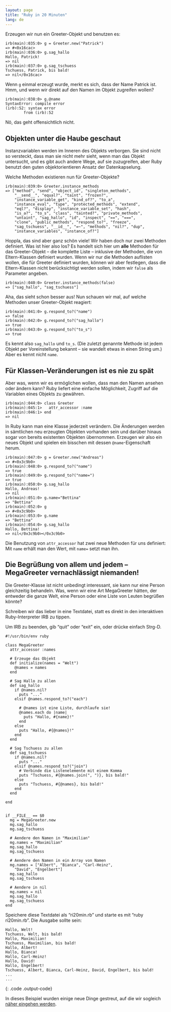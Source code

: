 ```yaml
---
layout: page
title: "Ruby in 20 Minuten"
lang: de
---
```


Erzeugen wir nun ein Greeter-Objekt und benutzen es:

    irb(main):035:0> g = Greeter.new("Patrick")
    => #<0x16cac>
    irb(main):036:0> g.sag_hallo
    Hallo, Patrick!
    => nil
    irb(main):037:0> g.sag_tschuess
    Tschuess, Patrick, bis bald!
    => nil</0x16cac>

Wenn `g` einmal erzeugt wurde, merkt es sich, dass der Name Patrick ist.
Hmm, und wenn wir direkt auf den Namen im Objekt zugreifen wollen?

    irb(main):038:0> g.@name
    SyntaxError: compile error
    (irb):52: syntax error
            from (irb):52

Nö, das geht offensichtlich nicht.

## Objekten unter die Haube geschaut

Instanzvariablen werden im Inneren des Objekts verborgen. Sie sind nicht
so versteckt, dass man sie nicht mehr sieht, wenn man das Objekt
untersucht, und es gibt auch andere Wege, auf sie zuzugreifen, aber Ruby
benutzt den guten objektorientieren Ansatz der Datenkapselung.

Welche Methoden existieren nun für Greeter-Objekte?

    irb(main):039:0> Greeter.instance_methods
    => ["method", "send", "object_id", "singleton_methods",
        "__send__", "equal?", "taint", "frozen?",
        "instance_variable_get", "kind_of?", "to_a",
        "instance_eval", "type", "protected_methods", "extend",
        "eql?", "display", "instance_variable_set", "hash",
        "is_a?", "to_s", "class", "tainted?", "private_methods",
        "untaint", "sag_hallo", "id", "inspect", "==", "===",
        "clone", "public_methods", "respond_to?", "freeze",
        "sag_tschuess", "__id__", "=~", "methods", "nil?", "dup",
        "instance_variables", "instance_of?"]

Hoppla, das sind aber ganz schön viele! Wir haben doch nur zwei Methoden
definiert. Was ist hier also los? Es handelt sich hier um **alle**
Methoden für das Greeter-Objekt – die komplette Liste – inklusive der
Methoden, die von Eltern-Klassen definiert wurden. Wenn wir nur die
Methoden auflisten wollen, die für Greeter definiert wurden, können wir
aber festlegen, dass die Eltern-Klassen nicht berücksichtigt werden
sollen, indem wir `false` als Parameter angeben.

    irb(main):040:0> Greeter.instance_methods(false)
    => ["sag_hallo", "sag_tschuess"]

Aha, das sieht schon besser aus! Nun schauen wir mal, auf welche
Methoden unser Greeter-Objekt reagiert:

    irb(main):041:0> g.respond_to?("name")
    => false
    irb(main):042:0> g.respond_to?("sag_hallo")
    => true
    irb(main):043:0> g.respond_to?("to_s")
    => true

Es kennt also `sag_hallo` und `to_s`. (Die zuletzt genannte Methode ist
jedem Objekt per Voreinstellung bekannt – sie wandelt etwas in einen
String um.) Aber es kennt nicht `name`.

## Für Klassen-Veränderungen ist es nie zu spät

Aber was, wenn wir es ermöglichen wollen, dass man den Namen ansehen
oder ändern kann? Ruby liefert eine einfache Möglichkeit, Zugriff auf
die Variablen eines Objekts zu gewähren.

    irb(main):044:0> class Greeter
    irb(main):045:1>   attr_accessor :name
    irb(main):046:1> end
    => nil

In Ruby kann man eine Klasse jederzeit verändern. Die Änderungen werden
in sämtlichen neu erzeugten Objekten vorhanden sein und darüber hinaus
sogar von bereits existenten Objekten übernommen. Erzeugen wir also ein
neues Objekt und spielen ein bisschen mit dessen `@name`-Eigenschaft
herum.

    irb(main):047:0> g = Greeter.new("Andreas")
    => #<0x3c9b0>
    irb(main):048:0> g.respond_to?("name")
    => true
    irb(main):049:0> g.respond_to?("name=")
    => true
    irb(main):050:0> g.sag_hallo
    Hallo, Andreas!
    => nil
    irb(main):051:0> g.name="Bettina"
    => "Bettina"
    irb(main):052:0> g
    => #<0x3c9b0>
    irb(main):053:0> g.name
    => "Bettina"
    irb(main):054:0> g.sag_hallo
    Hallo, Bettina!
    => nil</0x3c9b0></0x3c9b0>

Die Benutzung von `attr_accessor` hat zwei neue Methoden für uns
definiert: Mit `name` erhält man den Wert, mit `name=` setzt man ihn.

## Die Begrüßung von allem und jedem – MegaGreeter vernachlässigt niemanden!

Die Greeter-Klasse ist nicht unbedingt interessant, sie kann nur eine
Person gleichzeitig behandeln. Was, wenn wir eine Art MegaGreeter
hätten, der entweder die ganze Welt, eine Person oder eine Liste von
Leuten begrüßen könnte?

Schreiben wir das lieber in eine Textdatei, statt es direkt in den
interaktiven Ruby-Interpreter IRB zu tippen.

Um IRB zu beenden, gib “quit” oder “exit” ein, oder drücke einfach
Strg-D.

    #!/usr/bin/env ruby
    
    class MegaGreeter
      attr_accessor :names
    
      # Erzeuge das Objekt
      def initialize(names = "Welt")
        @names = names
      end
    
      # Sag Hallo zu allen
      def sag_hallo
        if @names.nil?
          puts "..."
        elsif @names.respond_to?("each")
    
          # @names ist eine Liste, durchlaufe sie!
          @names.each do |name|
            puts "Hallo, #{name}!"
          end
        else
          puts "Hallo, #{@names}!"
        end
      end
    
      # Sag Tschuess zu allen
      def sag_tschuess
        if @names.nil?
          puts "..."
        elsif @names.respond_to?("join")
          # Verbinde die Listenelemente mit einem Komma
          puts "Tschuess, #{@names.join(", ")}, bis bald!"
        else
          puts "Tschuess, #{@names}, bis bald!"
        end
      end
    
    end
    
    
    if __FILE__ == $0
      mg = MegaGreeter.new
      mg.sag_hallo
      mg.sag_tschuess
    
      # Aendere den Namen in "Maximilian"
      mg.names = "Maximilian"
      mg.sag_hallo
      mg.sag_tschuess
    
      # Aendere den Namen in ein Array von Namen
      mg.names = ["Albert", "Bianca", "Carl-Heinz",
        "David", "Engelbert"]
      mg.sag_hallo
      mg.sag_tschuess
    
      # Aendere in nil
      mg.names = nil
      mg.sag_hallo
      mg.sag_tschuess
    end

Speichere diese Textdatei als “ri20min.rb” und starte es mit “ruby
ri20min.rb”. Die Ausgabe sollte sein:

    Hallo, Welt!
    Tschuess, Welt, bis bald!
    Hallo, Maximilian!
    Tschuess, Maximilian, bis bald!
    Hallo, Albert!
    Hallo, Bianca!
    Hallo, Carl-Heinz!
    Hallo, David!
    Hallo, Engelbert!
    Tschuess, Albert, Bianca, Carl-Heinz, David, Engelbert, bis bald!
    ...
    ...
{: .code .output-code}

In dieses Beispiel wurden einige neue Dinge gestreut, auf die wir
sogleich [näher eingehen werden](../4/).

